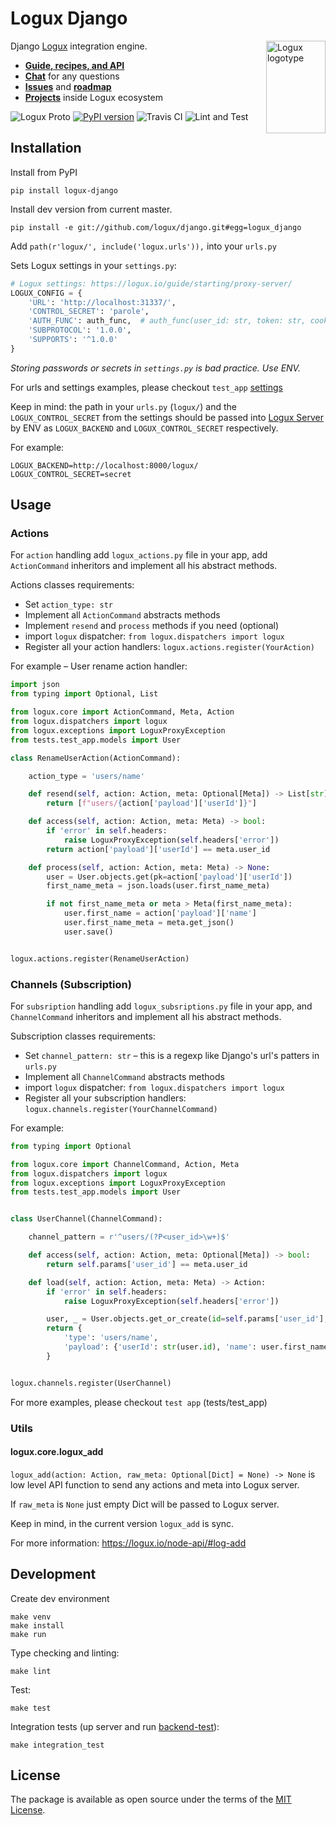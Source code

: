 # Logux Django

<img align="right" width="95" height="148" title="Logux logotype"
     src="https://logux.io/branding/logotype.svg">

Django [Logux](https://logux.io/) integration engine.

* **[Guide, recipes, and API](https://logux.io/)**
* **[Chat](https://gitter.im/logux/logux)** for any questions
* **[Issues](https://github.com/logux/logux/issues)**
  and **[roadmap](https://github.com/logux/logux/projects/1)**
* **[Projects](https://logux.io/guide/architecture/parts/)**
  inside Logux ecosystem

![Logux Proto](https://img.shields.io/badge/logux%20protocol-3(4RC)-brightgreen)
[![PyPI version](https://badge.fury.io/py/logux-django.svg)](https://badge.fury.io/py/logux-django)
![Travis CI](https://travis-ci.org/logux/django.svg?branch=master)
![Lint and Test](https://github.com/logux/django/workflows/Lint%20and%20Test/badge.svg)

## Installation

Install from PyPI
```shell script
pip install logux-django
```

Install dev version from current master.
```shell script
pip install -e git://github.com/logux/django.git#egg=logux_django
```

Add `path(r'logux/', include('logux.urls')),` into your `urls.py`

Sets Logux settings in your `settings.py`:
```python
# Logux settings: https://logux.io/guide/starting/proxy-server/
LOGUX_CONFIG = {
    'URL': 'http://localhost:31337/',
    'CONTROL_SECRET': 'parole',
    'AUTH_FUNC': auth_func,  # auth_func(user_id: str, token: str, cookie: dict, headers: dict) -> bool
    'SUBPROTOCOL': '1.0.0',
    'SUPPORTS': '^1.0.0'
}
```

_Storing passwords or secrets in `settings.py` is bad practice. Use ENV._

For urls and settings examples, please checkout `test_app` 
[settings](https://github.com/logux/django/blob/master/tests/test_project/settings.py)

Keep in mind: the path in your `urls.py` (`logux/`) and the `LOGUX_CONTROL_SECRET` from the settings should be passed 
into [Logux Server](https://logux.io/guide/starting/proxy-server/#creating-the-project) by ENV as 
`LOGUX_BACKEND` and `LOGUX_CONTROL_SECRET` respectively. 

For example: 
```shell script
LOGUX_BACKEND=http://localhost:8000/logux/
LOGUX_CONTROL_SECRET=secret
```

## Usage

### Actions

For `action` handling add `logux_actions.py` file in your app, add `ActionCommand` inheritors and implement all his
abstract methods. 

Actions classes requirements:

* Set `action_type: str`
* Implement all `ActionCommand` abstracts methods
* Implement `resend` and `process` methods if you need (optional)
* import `logux` dispatcher: `from logux.dispatchers import logux`
* Register all your action handlers: `logux.actions.register(YourAction)`

For example – User rename action handler:
```python
import json
from typing import Optional, List

from logux.core import ActionCommand, Meta, Action
from logux.dispatchers import logux
from logux.exceptions import LoguxProxyException
from tests.test_app.models import User

class RenameUserAction(ActionCommand):

    action_type = 'users/name'

    def resend(self, action: Action, meta: Optional[Meta]) -> List[str]:
        return [f"users/{action['payload']['userId']}"]

    def access(self, action: Action, meta: Meta) -> bool:
        if 'error' in self.headers:
            raise LoguxProxyException(self.headers['error'])
        return action['payload']['userId'] == meta.user_id

    def process(self, action: Action, meta: Meta) -> None:
        user = User.objects.get(pk=action['payload']['userId'])
        first_name_meta = json.loads(user.first_name_meta)

        if not first_name_meta or meta > Meta(first_name_meta):
            user.first_name = action['payload']['name']
            user.first_name_meta = meta.get_json()
            user.save()


logux.actions.register(RenameUserAction)

```

### Channels (Subscription)

For `subsription` handling add `logux_subsriptions.py` file in your app, and `ChannelCommand` inheritors 
and implement all his abstract methods. 

Subscription classes requirements:

* Set `channel_pattern: str` – this is a regexp like Django's url's patters in `urls.py`
* Implement all `ChannelCommand` abstracts methods
* import `logux` dispatcher: `from logux.dispatchers import logux`
* Register all your subscription handlers: `logux.channels.register(YourChannelCommand)`

For example:
```python
from typing import Optional

from logux.core import ChannelCommand, Action, Meta
from logux.dispatchers import logux
from logux.exceptions import LoguxProxyException
from tests.test_app.models import User


class UserChannel(ChannelCommand):

    channel_pattern = r'^users/(?P<user_id>\w+)$'

    def access(self, action: Action, meta: Optional[Meta]) -> bool:
        return self.params['user_id'] == meta.user_id

    def load(self, action: Action, meta: Meta) -> Action:
        if 'error' in self.headers:
            raise LoguxProxyException(self.headers['error'])

        user, _ = User.objects.get_or_create(id=self.params['user_id'], username='Name')
        return {
            'type': 'users/name',
            'payload': {'userId': str(user.id), 'name': user.first_name}
        }


logux.channels.register(UserChannel)

```

For more examples, please checkout `test app` (tests/test_app)

### Utils

#### logux.core.logux_add
`logux_add(action: Action, raw_meta: Optional[Dict] = None) -> None` is low level API function to send any actions and meta into Logux server.

If `raw_meta` is `None` just empty Dict will be passed to Logux server.

Keep in mind, in the current version `logux_add` is sync.

For more information: https://logux.io/node-api/#log-add

## Development

Create dev environment
```shell script
make venv
make install
make run
```

Type checking and linting:
```shell script
make lint
```

Test:
```shell script
make test
```

Integration tests (up server and run [backend-test](https://github.com/logux/backend-test)):
```shell script
make integration_test
```

## License

The package is available as open source under the terms of the [MIT License](https://opensource.org/licenses/MIT).
